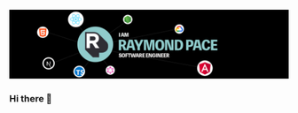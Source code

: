 [![Header](https://raw.githubusercontent.com/famu1hundred/famu1hundred/master/header.png "Header")](https://famu1hundred.github.io/)

### Hi there 👋

